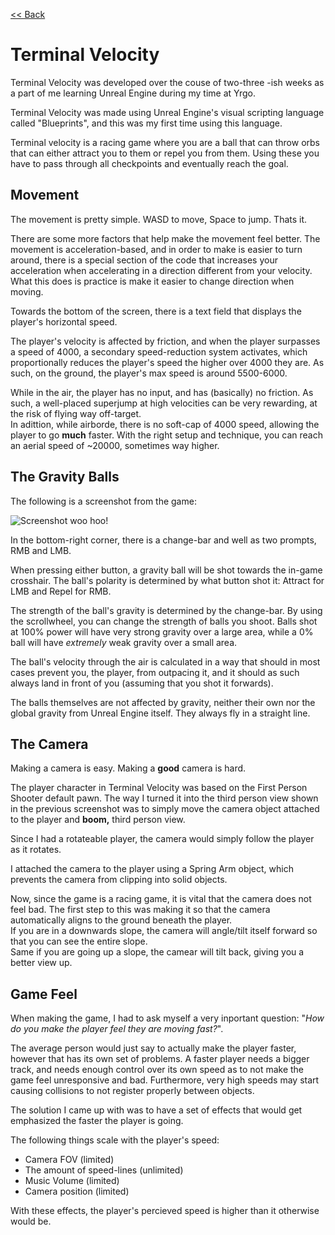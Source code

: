 [<< Back](https://salmaster1.github.io/Portfolio/)

# Terminal Velocity  

Terminal Velocity was developed over the couse of two-three -ish weeks as a part of me learning Unreal Engine during my time at Yrgo.  

Terminal Velocity was made using Unreal Engine's visual scripting language called "Blueprints", and this was my first time using this language.  

Terminal velocity is a racing game where you are a ball that can throw orbs that can either attract you to them or repel you from them. Using these you have to pass through all checkpoints and eventually reach the goal.  

## Movement

The movement is pretty simple. WASD to move, Space to jump. Thats it.  

There are some more factors that help make the movement feel better. The movement is acceleration-based, and in order to make is easier to turn around, there is a special section of the code that increases your acceleration when accelerating in a direction different from your velocity.  
What this does is practice is make it easier to change direction when moving.  

Towards the bottom of the screen, there is a text field that displays the player's horizontal speed.  

The player's velocity is affected by friction, and when the player surpasses a speed of 4000, a secondary speed-reduction system activates, which proportionally reduces the player's speed the higher over 4000 they are. As such, on the ground, the player's max speed is around 5500-6000.  

While in the air, the player has no input, and has (basically) no friction. As such, a well-placed superjump at high velocities can be very rewarding, at the risk of flying way off-target.  
In adittion, while airborde, there is no soft-cap of 4000 speed, allowing the player to go **much** faster. With the right setup and technique, you can reach an aerial speed of ~20000, sometimes way higher.

## The Gravity Balls

The following is a screenshot from the game:  

![Screenshot woo hoo!](/assets/TerminalVelocitySS.png)

In the bottom-right corner, there is a change-bar and well as two prompts, RMB and LMB.  

When pressing either button, a gravity ball will be shot towards the in-game crosshair. The ball's polarity is determined by what button shot it: Attract for LMB and Repel for RMB.  

The strength of the ball's gravity is determined by the change-bar. By using the scrollwheel, you can change the strength of balls you shoot. Balls shot at 100% power will have very strong gravity over a large area, while a 0% ball will have *extremely* weak gravity over a small area.  

The ball's velocity through the air is calculated in a way that should in most cases prevent you, the player, from outpacing it, and it should as such always land in front of you (assuming that you shot it forwards).  

The balls themselves are not affected by gravity, neither their own nor the global gravity from Unreal Engine itself. They always fly in a straight line.  

## The Camera

Making a camera is easy. Making a **good** camera is hard.  

The player character in Terminal Velocity was based on the First Person Shooter default pawn. The way I turned it into the third person view shown in the previous screenshot was to simply move the camera object attached to the player and **boom,** third person view.  

Since I had a rotateable player, the camera would simply follow the player as it rotates.  

I attached the camera to the player using a Spring Arm object, which prevents the camera from clipping into solid objects.  

Now, since the game is a racing game, it is vital that the camera does not feel bad. The first step to this was making it so that the camera automatically aligns to the ground beneath the player.  
If you are in a downwards slope, the camera will angle/tilt itself forward so that you can see the entire slope.  
Same if you are going up a slope, the camear will tilt back, giving you a better view up.  

## Game Feel

When making the game, I had to ask myself a very inportant question: "*How do you make the player feel they are moving fast?*".  

The average person would just say to actually make the player faster, however that has its own set of problems. A faster player needs a bigger track, and needs enough control over its own speed as to not make the game feel unresponsive and bad. Furthermore, very high speeds may start causing collisions to not register properly between objects.  

The solution I came up with was to have a set of effects that would get emphasized the faster the player is going.  

The following things scale with the player's speed:
- Camera FOV (limited)
- The amount of speed-lines (unlimited)
- Music Volume (limited)
- Camera position (limited)

With these effects, the player's percieved speed is higher than it otherwise would be.